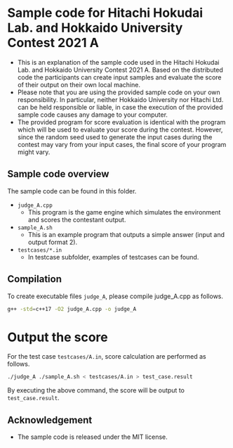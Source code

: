 # Sample code for Hitachi Hokudai Lab. and Hokkaido University Contest 2021 A

* This is an explanation of the sample code used in the Hitachi Hokudai Lab. and Hokkaido University Contest 2021 A. Based on the distributed code the participants can create input samples and evaluate the score of their output on their own local machine.
* Please note that you are using the provided sample code on your own responsibility. In particular, neither Hokkaido University nor Hitachi Ltd. can be held responsible or liable, in case the execution of the provided sample code causes any damage to your computer.
* The provided program for score evaluation is identical with the program which will be used to evaluate your score during the contest. However, since the random seed used to generate the input cases during the contest may vary from your input cases, the final score of your program might vary.

## Sample code overview

The sample code can be found in this folder.

* `judge_A.cpp`
    * This program is the game engine which simulates the environment and scores the contestant output.
* `sample_A.sh`
    * This is an example program that outputs a simple answer (input and output format 2).
* `testcases/*.in`
    * In testcase subfolder, examples of testcases can be found.


## Compilation

To create executable files `judge_A`, please compile judge_A.cpp as follows.

```bash
g++ -std=c++17 -O2 judge_A.cpp -o judge_A
```

# Output the score

For the test case `testcases/A.in`, score calculation are performed as follows.

```bash
./judge_A ./sample_A.sh < testcases/A.in > test_case.result
```

By executing the above command, the score will be output to `test_case.result`.

## Acknowledgement

* The sample code is released under the MIT license.
